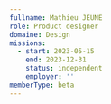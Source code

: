 ```yaml
---
fullname: Mathieu JEUNE
role: Product designer
domaine: Design
missions:
  - start: 2023-05-15
    end: 2023-12-31
    status: independent
    employer: ''
memberType: beta
---
```


